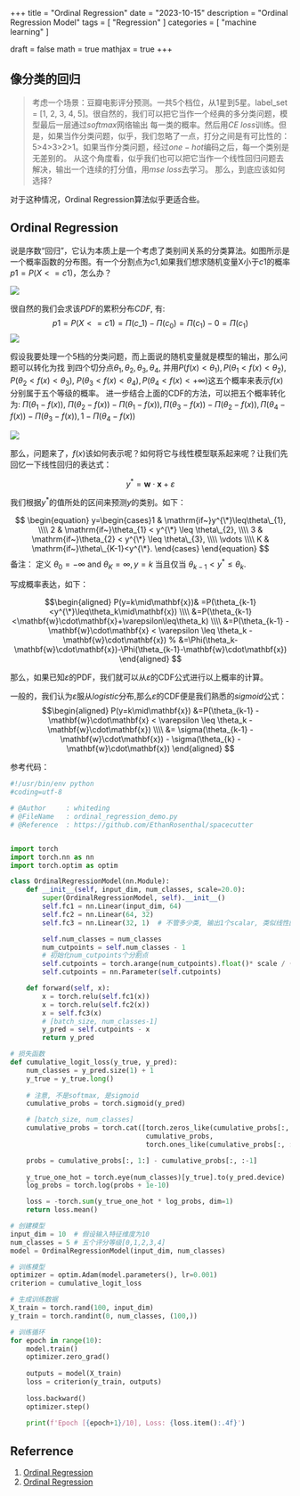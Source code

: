 +++
title = "Ordinal Regression"
date = "2023-10-15"
description = "Ordinal Regression Model"
tags = [
  "Regression"
]
categories = [
  "machine learning"
]

draft = false
math = true
mathjax = true
+++

## 像分类的回归
> 考虑一个场景：豆瓣电影评分预测。一共5个档位，从1星到5星。label_set = [1, 2, 3, 4, 5]。很自然的，我们可以把它当作一个经典的多分类问题，模型最后一层通过$softmax$网络输出
> 每一类的概率。然后用$CE\ loss$训练。但是，如果当作分类问题，似乎，我们忽略了一点，打分之间是有可比性的：5>4>3>2>1。如果当作分类问题，经过$one-hot$编码之后，每一个类别是无差别的。
> 从这个角度看，似乎我们也可以把它当作一个线性回归问题去解决，输出一个连续的打分值，用$mse\ loss$去学习。
> 那么，到底应该如何选择?

对于这种情况，Ordinal Regression算法似乎更适合些。

## Ordinal Regression 

说是序数“回归”，它认为本质上是一个考虑了类别间关系的分类算法。如图所示是一个概率函数的分布图。有一个分割点为$c1$,如果我们想求随机变量X小于$c1$的概率$p1=P(X<=c1)$，怎么办？

![](https://markdown-1258220306.cos.ap-shenzhen-fsi.myqcloud.com/img/202407291922703.png)

很自然的我们会求该$PDF$的累积分布$CDF$, 有:
$$
p1=P(X<=c1)= \Pi(c\_{1}) - \Pi(c_{0}) = \Pi(c_{1}) - 0 = \Pi(c_{1})
$$
![](https://markdown-1258220306.cos.ap-shenzhen-fsi.myqcloud.com/img/202407291928903.png)

假设我要处理一个5档的分类问题，而上面说的随机变量就是模型的输出，那么问题可以转化为找
到四个切分点$\theta_1,\theta_2,\theta_3,\theta_4$, 并用$P(f(x)<\theta_1),P(\theta_1<f(x)<\theta_2),P(\theta_2<f(x)<\theta_3)$,
$P(\theta_3<f(x)<\theta_4),P(\theta_4<f(x)<+\infty)$这五个概率来表示$f(x)$分别属于五个等级的概率。
进一步结合上面的CDF的方法，可以把五个概率转化为: 
$\Pi(\theta_1-f(x))$, $\Pi(\theta_2-f(x))-\Pi(\theta_1-f(x)), \Pi(\theta_3-f(x))-\Pi(\theta_2-f(x)), \Pi(\theta_4-f(x))-\Pi(\theta_3-f(x)), 1-\Pi(\theta_4-f(x))$

![](https://markdown-1258220306.cos.ap-shenzhen-fsi.myqcloud.com/img/202407241703712.png)

那么，问题来了，$f(x)$该如何表示呢？如何将它与线性模型联系起来呢？让我们先回忆一下线性回归的表达式：

$$
y^*=\mathbf{w}\cdot\mathbf{x}+\varepsilon 
$$

我们根据$y^{*}$的值所处的区间来预测$y$的类别。如下：

$$
\begin{equation}
    y=\begin{cases}1 & \mathrm{if~}y^{\*}\leq\theta\_{1}, \\\\
                   2 & \mathrm{if~}\theta_{1} < y^{\*} \leq \theta\_{2}, \\\\
                   3 & \mathrm{if~}\theta_{2} < y^{\*} \leq \theta\_{3}, \\\\
                   \vdots \\\\
                   K & \mathrm{if~}\theta\_{K-1}<y^{\*}. 
      \end{cases}
\end{equation}
$$
备注：
定义 $\theta_0=-\infty\mathrm{~and~}\theta_K=\infty,y=k\text{ 当且仅当 }\theta_{k-1}<y^*\leq\theta_k.$

写成概率表达，如下：

$$\begin{aligned}
P(y=k\mid\mathbf{x})& =P(\theta_{k-1}<y^{\*}\leq\theta_k\mid\mathbf{x}) \\\\
  &=P(\theta_{k-1}<\mathbf{w}\cdot\mathbf{x}+\varepsilon\leq\theta_k) \\\\
  &=P(\theta_{k-1} - \mathbf{w}\cdot\mathbf{x} < \varepsilon  \leq \theta_k - \mathbf{w}\cdot\mathbf{x}) 
  % &=\Phi(\theta_k-\mathbf{w}\cdot\mathbf{x})-\Phi(\theta_{k-1}-\mathbf{w}\cdot\mathbf{x})
\end{aligned}
$$

那么，如果已知$\varepsilon$的PDF，我们就可以从$\varepsilon$的CDF公式进行以上概率的计算。

一般的，我们认为$\varepsilon$服从$logistic$分布,那么$\varepsilon$的CDF便是我们熟悉的$sigmoid$公式：
$$\begin{aligned}
P(y=k\mid\mathbf{x}) &=P(\theta_{k-1} - \mathbf{w}\cdot\mathbf{x} < \varepsilon  \leq \theta_k - \mathbf{w}\cdot\mathbf{x})  \\\\
&= \sigma(\theta_{k-1} - \mathbf{w}\cdot\mathbf{x}) - \sigma(\theta_{k} - \mathbf{w}\cdot\mathbf{x})
\end{aligned}
$$

参考代码：
```py
#!/usr/bin/env python
#coding=utf-8

# @Author     : whiteding
# @FileName   : ordinal_regression_demo.py
# @Reference  : https://github.com/EthanRosenthal/spacecutter 


import torch
import torch.nn as nn
import torch.optim as optim

class OrdinalRegressionModel(nn.Module):
    def __init__(self, input_dim, num_classes, scale=20.0):
        super(OrdinalRegressionModel, self).__init__()
        self.fc1 = nn.Linear(input_dim, 64)
        self.fc2 = nn.Linear(64, 32)
        self.fc3 = nn.Linear(32, 1)  # 不管多少类, 输出1个scalar, 类似线性回归

        self.num_classes = num_classes
        num_cutpoints = self.num_classes - 1
        # 初始化num_cutpoints个分割点
        self.cutpoints = torch.arange(num_cutpoints).float()* scale / (num_classes-2) - scale / 2
        self.cutpoints = nn.Parameter(self.cutpoints)

    def forward(self, x):
        x = torch.relu(self.fc1(x))
        x = torch.relu(self.fc2(x))
        x = self.fc3(x)
        # [batch_size, num_classes-1]
        y_pred = self.cutpoints - x
        return y_pred

# 损失函数
def cumulative_logit_loss(y_true, y_pred):
    num_classes = y_pred.size(1) + 1
    y_true = y_true.long()
    
    # 注意, 不是softmax, 是sigmoid
    cumulative_probs = torch.sigmoid(y_pred)

    # [batch_size, num_classes]
    cumulative_probs = torch.cat([torch.zeros_like(cumulative_probs[:, :1]), 
                                  cumulative_probs, 
                                  torch.ones_like(cumulative_probs[:, :1])], dim=1)

    probs = cumulative_probs[:, 1:] - cumulative_probs[:, :-1]
    
    y_true_one_hot = torch.eye(num_classes)[y_true].to(y_pred.device)
    log_probs = torch.log(probs + 1e-10)

    loss = -torch.sum(y_true_one_hot * log_probs, dim=1)
    return loss.mean()

# 创建模型
input_dim = 10  # 假设输入特征维度为10
num_classes = 5 # 五个评分等级[0,1,2,3,4]
model = OrdinalRegressionModel(input_dim, num_classes)

# 训练模型
optimizer = optim.Adam(model.parameters(), lr=0.001)
criterion = cumulative_logit_loss

# 生成训练数据
X_train = torch.rand(100, input_dim)
y_train = torch.randint(0, num_classes, (100,))

# 训练循环
for epoch in range(10):
    model.train()
    optimizer.zero_grad()
    
    outputs = model(X_train)
    loss = criterion(y_train, outputs)
    
    loss.backward()
    optimizer.step()
    
    print(f'Epoch [{epoch+1}/10], Loss: {loss.item():.4f}')
```


## Referrence

1. [Ordinal Regression](https://betanalpha.github.io/assets/case_studies/ordinal_regression.html)
2. [Ordinal Regression](https://en.wikipedia.org/wiki/Ordinal_regression)